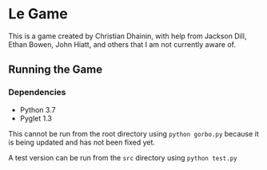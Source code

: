 Le Game
=======

This is a game created by Christian Dhainin, with help from Jackson Dill, Ethan Bowen, John Hiatt, and others that I am not currently aware of. 

Running the Game
----------------

### Dependencies

* Python 3.7
* Pyglet 1.3

This cannot be run from the root directory using 
```python gorbo.py```
because it is being updated and has not been fixed yet.

A test version can be run from the `src` directory using
```python test.py```

